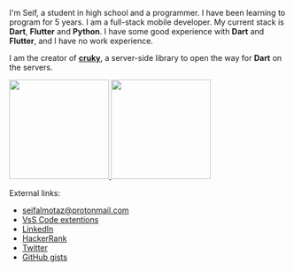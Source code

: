<!--
**seifalmotaz/seifalmotaz** is a ✨ _special_ ✨ repository because its `README.md` (this file) appears on your GitHub profile.

Here are some ideas to get you started:

- 🔭 I’m currently working on ...
- 🌱 I’m currently learning ...
- 👯 I’m looking to collaborate on ...
- 🤔 I’m looking for help with ...
- 💬 Ask me about ...
- 📫 How to reach me: ...
- 😄 Pronouns: ...
- ⚡ Fun fact: ...
-->

I'm Seif, a student in high school and a programmer. I have been learning to program for 5 years. I am a full-stack mobile developer. My current stack is __Dart__, __Flutter__ and __Python__. I have some good experience with __Dart__ and __Flutter__, and I have no work experience.

I am the creator of [__cruky__](https://seifalmotaz.github.io/cruky/), a server-side library to open the way for __Dart__ on the servers.

<div>
  <a href="https://github.com/jonataslaw">
  <img height="180em" src="https://github-readme-stats.vercel.app/api?username=seifalmotaz&count_private=true&show_icons=true&theme=dark"/>
  <img height="180em" src="https://github-readme-stats.vercel.app/api/top-langs/?username=seifalmotaz&layout=compact&langs_count=7&theme=dark"/>
  </a>
</div>


External links:

- seifalmotaz@protonmail.com
- [VsS Code extentions](https://marketplace.visualstudio.com/publishers/SeifAlmotaz)
- [LinkedIn](https://www.linkedin.com/in/seif-almotaz-936221225/)
- [HackerRank](https://www.hackerrank.com/seifelmotaz)
- [Twitter](https://twitter.com/AlmotazSeif)
- [GitHub gists](https://gist.github.com/seifalmotaz)
